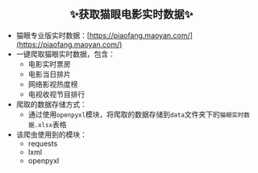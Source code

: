 ## <center>✨获取猫眼电影实时数据✨</center>
 - 猫眼专业版实时数据：[https://piaofang.maoyan.com/](https://piaofang.maoyan.com/)
 - 一键爬取猫眼实时数据，包含：
    - 电影实时票房
    - 电影当日排片
    - 网络影视热度榜
    - 电视收视节目排行
 - 爬取的数据存储方式：
    - 通过使用`openpyxl`模块，将爬取的数据存储到`data`文件夹下的`猫眼实时数据.xlsx`表格
 - 该爬虫使用到的模块：
	 - requests
	 - lxml
	 - openpyxl
